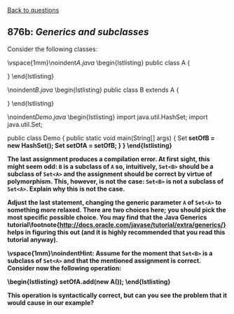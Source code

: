 [Back to questions](../README.md)

## 876b: *Generics and subclasses*

Consider the following classes:

\vspace{1mm}\noindent*A.java*
\begin{lstlisting}
public class A {

}
\end{lstlisting}

\noindent*B.java*
\begin{lstlisting}
public class B extends A {

}
\end{lstlisting}

\noindent*Demo.java*
\begin{lstlisting}
import java.util.HashSet;
import java.util.Set;

public class Demo {
  public static void main(String[] args) {
    Set<B> setOfB = new HashSet<B>();
    Set<A> setOfA = setOfB;
  }
}
\end{lstlisting}

The last assignment produces a compilation error.  At first sight, this might seem odd: `B` is a subclass of `A` so, intuitively, `Set<B>`
should be a subclass of `Set<A>` and the assignment should be correct by virtue of polymorphism.  This, however, is not the case:
`Set<B>` is **not** a subclass of `Set<A>`.  Explain why this is not the case.

Adjust the last statement, changing the generic parameter `A` of `Set<A>` to something more relaxed.  There are two choices
here; you should pick the most specific possible choice.  You may find that the Java Generics
tutorial\footnote{http://docs.oracle.com/javase/tutorial/extra/generics/} helps in figuring this out (and it is highly recommended that you
read this tutorial anyway).

\vspace{1mm}\noindent**Hint:** Assume for the moment that `Set<B>` is a subclass of `Set<A>` and that the mentioned assignment is correct.
Consider now the following operation:

\begin{lstlisting}
setOfA.add(new A());
\end{lstlisting}

This operation is syntactically correct, but can you see the problem that it would cause in our example?
